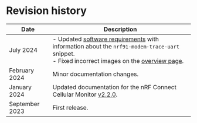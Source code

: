 # Revision history

|      Date      |                                                                            Description                                                                            |
| -------------- | ----------------------------------------------------------------------------------------------------------------------------------------------------------------- |
| July 2024      | - Updated [software requirements](requirements.md#software-requirements) with information about the `nrf91-modem-trace-uart` snippet.</br>- Fixed incorrect images on the [overview page](overview.md).                                                                                                       |
| February 2024  | Minor documentation changes.                                                                                                                                      |
| January 2024   | Updated documentation for the nRF Connect Cellular Monitor [v2.2.0](https://github.com/NordicSemiconductor/pc-nrfconnect-cellularmonitor/blob/main/Changelog.md). |
| September 2023 | First release.                                                                                                                                                    |
